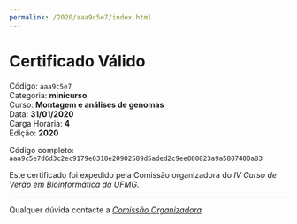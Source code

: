 ```yaml
---
permalink: /2020/aaa9c5e7/index.html
---
```


# Certificado Válido

Código: `aaa9c5e7`<br>
Categoria: **minicurso**<br>
Curso: **Montagem e análises de genomas**<br>
Data: **31/01/2020**<br>
Carga Horária: **4**<br>
Edição: **2020**<br>


Código completo: `aaa9c5e7d6d3c2ec9179e0318e20902589d5aded2c9ee080823a9a5807400a83`


Este certificado foi expedido pela Comissão organizadora do *IV Curso de Verão em Bioinformática da UFMG*.

----

Qualquer dúvida contacte a [_Comissão Organizadora_](<mailto:cursobioinfoufmg@gmail.com$subject=[Certificados]>)

